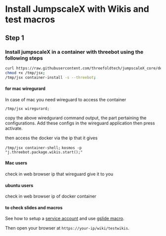 # Install JumpscaleX with Wikis and test macros

## Step 1

### Install jumpscaleX in a container with threebot using the following steps

```bash
curl https://raw.githubusercontent.com/threefoldtech/jumpscaleX_core/development/install/jsx.py > /tmp/jsx;
chmod +x /tmp/jsx;
/tmp/jsx container-install -s --threebot;
```

#### for mac wiregurard

In case of mac you need wireguard to access the container

`/tmp/jsx wiregurard;`

copy the above wiredgurard command output, the part pertaining the configurations.
Add these configs in the wireguard application then press activate.



then access the docker via the ip that it gives

`/tmp/jsx container-shell;`
`kosmos -p "j.threebot.package.wikis.start();"`

#### Mac users

check in web browser ip that wireguard give it to you

#### ubuntu users

check in web browser ip of docker container

#### to check slides and macros
See how to setup a [service account](https://github.com/threefoldtech/jumpscaleX_threebot/blob/development/docs/wikis/tech/service_account.md) and use [gslide macro](https://github.com/threefoldtech/jumpscaleX_threebot/blob/development/docs/wikis/macro/gslide.md).

Then open your browser at `https://your-ip/wiki/testwikis`.
